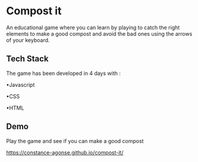 # Compost it

An educational game where you can learn by playing to catch the right elements to make a good compost and avoid the bad ones using the arrows of your keyboard.


## Tech Stack

The game has been developed in 4 days with :

•Javascript

•CSS

•HTML



## Demo



Play the game and see if you can make a good compost

https://constance-agonse.github.io/compost-it/
